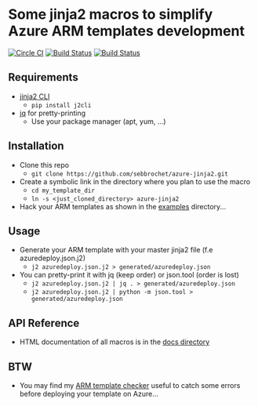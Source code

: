 # Some jinja2 macros to simplify Azure ARM templates development

[![Circle CI](https://circleci.com/gh/sebbrochet/azure-jinja2.svg?style=svg)](https://circleci.com/gh/sebbrochet/azure-jinja2)
[![Build Status](https://travis-ci.org/sebbrochet/azure-jinja2.svg?branch=master)](https://travis-ci.org/sebbrochet/azure-jinja2)
[![Build Status](https://drone.io/github.com/sebbrochet/azure-jinja2/status.png)](https://drone.io/github.com/sebbrochet/azure-jinja2/latest)

## Requirements
* [jinja2 CLI](https://github.com/kolypto/j2cli)
  * `pip install j2cli`
* [jq](https://github.com/stedolan/jq) for pretty-printing
  * Use your package manager (apt, yum, ...)

## Installation
* Clone this repo
  * `git clone https://github.com/sebbrochet/azure-jinja2.git`
* Create a symbolic link in the directory where you plan to use the macro
  * `cd my_template_dir`
  * `ln -s <just_cloned_directory> azure-jinja2`
* Hack your ARM templates as shown in the [examples](examples) directory...

## Usage
* Generate your ARM template with your master jinja2 file (f.e azuredeploy.json.j2)
  * `j2 azuredeploy.json.j2 > generated/azuredeploy.json` 
* You can pretty-print it with jq (keep order) or json.tool (order is lost)
  * `j2 azuredeploy.json.j2 | jq . > generated/azuredeploy.json`
  * `j2 azuredeploy.json.j2 | python -m json.tool > generated/azuredeploy.json`

## API Reference
* HTML documentation of all macros is in the [docs directory](docs)

## BTW 
* You may find my [ARM template checker](https://github.com/sebbrochet/azure-arm-checker) useful to catch some errors before deploying your template on Azure...
